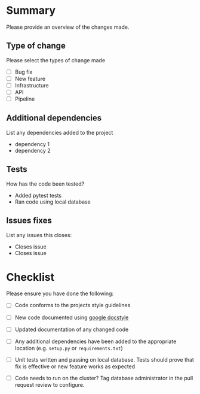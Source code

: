 # Summary

Please provide an overview of the changes made.

## Type of change

Please select the types of change made

- [ ] Bug fix
- [ ] New feature
- [ ] Infrastructure 
- [ ] API
- [ ] Pipeline

## Additional dependencies

List any dependencies added to the project

- dependency 1
- dependency 2

## Tests
How has the code been tested?

- Added pytest tests
- Ran code using local database

## Issues fixes

List any issues this closes:

- Closes issue
- Closes issue

# Checklist
Please ensure you have done the following:

- [ ] Code conforms to the projects style guidelines

- [ ] New code documented using [google docstyle](https://sphinxcontrib-napoleon.readthedocs.io/en/latest/example_google.html)

- [ ] Updated documentation of any changed code

- [ ] Any additional dependencies have been added to the appropriate location (e.g. `setup.py` or `requirements.txt`)

- [ ] Unit tests written and passing on local database. Tests should prove that fix is effective or new feature works as expected

- [ ] Code needs to run on the cluster? Tag database administrator in the pull request review to configure. 